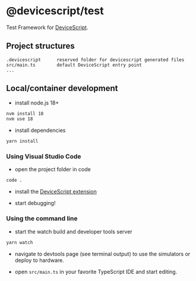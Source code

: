 # @devicescript/test

Test Framework for [DeviceScript](https://microsoft.github.io/devicescript/).

## Project structures

```
.devicescript      reserved folder for devicescript generated files
src/main.ts        default DeviceScript entry point
...
```

## Local/container development

-   install node.js 18+

```bash
nvm install 18
nvm use 18
```

-   install dependencies

```bash
yarn install
```

### Using Visual Studio Code

-   open the project folder in code

```bash
code .
```

-   install the [DeviceScript extension](https://microsoft.github.io/devicescript/getting-started/vscode)

-   start debugging!

### Using the command line

-   start the watch build and developer tools server

```bash
yarn watch
```

-   navigate to devtools page (see terminal output)
    to use the simulators or deploy to hardware.

-   open `src/main.ts` in your favorite TypeScript IDE and start editing.
